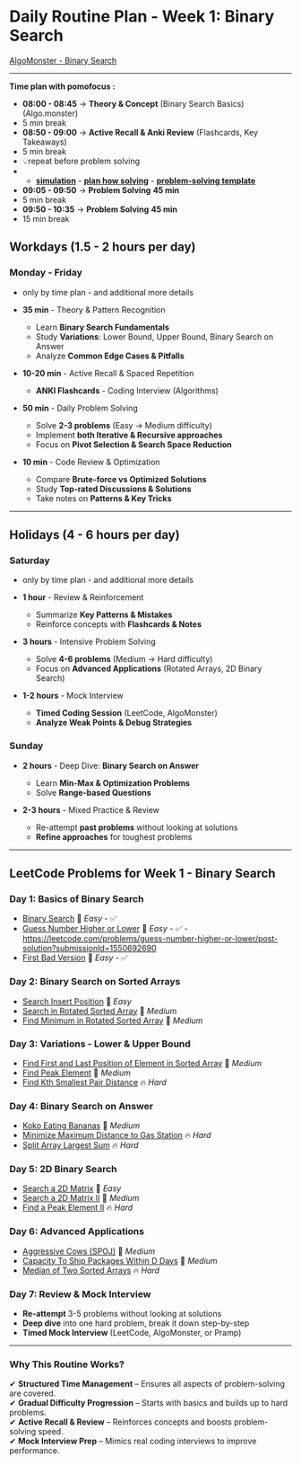 # **Daily Routine Plan - Week 1: Binary Search**

[AlgoMonster - Binary Search](https://algo.monster/problems/binary_search_intro)

---

**Time plan with pomofocus :**
- **08:00 - 08:45** → **Theory & Concept** (Binary Search Basics) (Algo.monster)
- 5 min break
- **08:50 - 09:00** → **Active Recall & Anki Review** (Flashcards, Key Takeaways)
- 5 min break
- 💡repeat before problem solving 
- - **[simulation](https://github.com/ALIBRAGIMOV/gomath/blob/main/Algorithms/important_repeat/simulation_cod_problems.md)** - **[plan how solving](https://github.com/ALIBRAGIMOV/gomath/blob/main/Algorithms/important_repeat/leetcode_plan_how.md)** - **[problem-solving template](https://github.com/ALIBRAGIMOV/gomath/blob/main/Algorithms/prepare_plan/problem_solving_template.md)**
- **09:05 - 09:50** → **Problem Solving** **45 min**
- 5 min break
- **09:50 - 10:35** → **Problem Solving** **45 min**
- 15 min break

## **Workdays (1.5 - 2 hours per day)**
### **Monday - Friday**
- only by time plan - and additional more details
- **35 min** - Theory & Pattern Recognition
    - Learn **Binary Search Fundamentals**
    - Study **Variations**: Lower Bound, Upper Bound, Binary Search on Answer
    - Analyze **Common Edge Cases & Pitfalls**

- **10-20 min** - Active Recall & Spaced Repetition
    - **ANKI Flashcards** - Coding Interview (Algorithms)

- **50 min** - Daily Problem Solving
    - Solve **2-3 problems** (Easy → Medium difficulty)
    - Implement **both Iterative & Recursive approaches**
    - Focus on **Pivot Selection & Search Space Reduction**

- **10 min** - Code Review & Optimization
    - Compare **Brute-force vs Optimized Solutions**
    - Study **Top-rated Discussions & Solutions**
    - Take notes on **Patterns & Key Tricks**

---

## **Holidays (4 - 6 hours per day)**
### **Saturday**
- only by time plan - and additional more details

- **1 hour** - Review & Reinforcement
    - Summarize **Key Patterns & Mistakes**
    - Reinforce concepts with **Flashcards & Notes**

- **3 hours** - Intensive Problem Solving
    - Solve **4-6 problems** (Medium → Hard difficulty)
    - Focus on **Advanced Applications** (Rotated Arrays, 2D Binary Search)

- **1-2 hours** - Mock Interview
    - **Timed Coding Session** (LeetCode, AlgoMonster)
    - **Analyze Weak Points & Debug Strategies**

### **Sunday**

- **2 hours** - Deep Dive: **Binary Search on Answer**
    - Learn **Min-Max & Optimization Problems**
    - Solve **Range-based Questions**

- **2-3 hours** - Mixed Practice & Review
    - Re-attempt **past problems** without looking at solutions
    - **Refine approaches** for toughest problems

---

## **LeetCode Problems for Week 1 - Binary Search**

### **Day 1: Basics of Binary Search**
- [Binary Search](https://leetcode.com/problems/binary-search/) 🔹 *Easy* - ✅
- [Guess Number Higher or Lower](https://leetcode.com/problems/guess-number-higher-or-lower/) 🔹 *Easy* -  ✅ - https://leetcode.com/problems/guess-number-higher-or-lower/post-solution?submissionId=1550692690
- [First Bad Version](https://leetcode.com/problems/first-bad-version/) 🔹 *Easy* - ✅

### **Day 2: Binary Search on Sorted Arrays**
- [Search Insert Position](https://leetcode.com/problems/search-insert-position/) 🔹 *Easy*
- [Search in Rotated Sorted Array](https://leetcode.com/problems/search-in-rotated-sorted-array/) 🔸 *Medium*
- [Find Minimum in Rotated Sorted Array](https://leetcode.com/problems/find-minimum-in-rotated-sorted-array/) 🔸 *Medium*

### **Day 3: Variations - Lower & Upper Bound**
- [Find First and Last Position of Element in Sorted Array](https://leetcode.com/problems/find-first-and-last-position-of-element-in-sorted-array/) 🔸 *Medium*
- [Find Peak Element](https://leetcode.com/problems/find-peak-element/) 🔸 *Medium*
- [Find Kth Smallest Pair Distance](https://leetcode.com/problems/find-k-th-smallest-pair-distance/) 🔥 *Hard*

### **Day 4: Binary Search on Answer**
- [Koko Eating Bananas](https://leetcode.com/problems/koko-eating-bananas/) 🔸 *Medium*
- [Minimize Maximum Distance to Gas Station](https://leetcode.com/problems/minimize-max-distance-to-gas-station/) 🔥 *Hard*
- [Split Array Largest Sum](https://leetcode.com/problems/split-array-largest-sum/) 🔥 *Hard*

### **Day 5: 2D Binary Search**
- [Search a 2D Matrix](https://leetcode.com/problems/search-a-2d-matrix/) 🔹 *Easy*
- [Search a 2D Matrix II](https://leetcode.com/problems/search-a-2d-matrix-ii/) 🔸 *Medium*
- [Find a Peak Element II](https://leetcode.com/problems/find-a-peak-element-ii/) 🔥 *Hard*

### **Day 6: Advanced Applications**
- [Aggressive Cows (SPOJ)](https://www.spoj.com/problems/AGGRCOW/) 🔸 *Medium*
- [Capacity To Ship Packages Within D Days](https://leetcode.com/problems/capacity-to-ship-packages-within-d-days/) 🔸 *Medium*
- [Median of Two Sorted Arrays](https://leetcode.com/problems/median-of-two-sorted-arrays/) 🔥 *Hard*

### **Day 7: Review & Mock Interview**
- **Re-attempt** 3-5 problems without looking at solutions
- **Deep dive** into one hard problem, break it down step-by-step
- **Timed Mock Interview** (LeetCode, AlgoMonster, or Pramp)

---

### **Why This Routine Works?**
✔ **Structured Time Management** – Ensures all aspects of problem-solving are covered.  
✔ **Gradual Difficulty Progression** – Starts with basics and builds up to hard problems.  
✔ **Active Recall & Review** – Reinforces concepts and boosts problem-solving speed.  
✔ **Mock Interview Prep** – Mimics real coding interviews to improve performance.